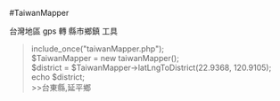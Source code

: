 #TaiwanMapper

台灣地區 gps 轉 縣市鄉鎮 工具

> include_once("taiwanMapper.php");  
> $TaiwanMapper = new taiwanMapper();  
> $district = $TaiwanMapper->latLngToDistrict(22.9368, 120.9105);  
> echo $district;  
> \>\>台東縣,延平鄉  


